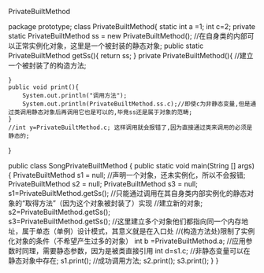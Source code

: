 PrivateBuiltMethod

package prototype;
class PrivateBuiltMethod{
	static int a =1;
	int c=2;
	private static PrivateBuiltMethod ss = new PrivateBuiltMethod(); //在自身类的内部可以正常实例化对象，这里是一个被封装的静态对象;
	public  static PrivateBuiltMethod getSs(){
		return ss;
	}
	private PrivateBuiltMethod(){                                   //建立一个被封装了的构造方法;
		
	}
	public void print(){
		System.out.println("调用方法");
		System.out.println(PrivateBuiltMethod.ss.c);//即使c为非静态变量,但是通过类调用静态对象后再调用它也是可以的,毕竟ss还是属于对象的范畴;
	}
	//int y=PrivateBuiltMethod.c; 这样调用就会报错了,因为直接通过类来调用的必须是静态的;
}

public class SongPrivateBuiltMethod {
	public static void main(String [] args){
		PrivateBuiltMethod s1 = null;    //声明一个对象，还未实例化，所以不会报错;
		PrivateBuiltMethod s2 = null;
		PrivateBuiltMethod s3 = null;
		s1=PrivateBuiltMethod.getSs();   //只能通过调用在其自身类内部实例化的静态对象的“取得方法”（因为这个对象被封装了）实现
	                                	 //建立新的对象;
		s2=PrivateBuiltMethod.getSs();   
		s3=PrivateBuiltMethod.getSs();   //这里建立多个对象他们都指向同一个内存地址，属于单态（单例）设计模式，其意义就是在入口处
		                                 //(构造方法处)限制了实例化对象的条件（不希望产生过多的对象）
		int b =PrivateBuiltMethod.a;     //应用参数时同理，需要静态参数，因为是被类直接引用 
		int d=s1.c;                      //非静态变量可以在静态对象中存在;
		s1.print();                      //成功调用方法;
		s2.print();
		s3.print();
	}
}

